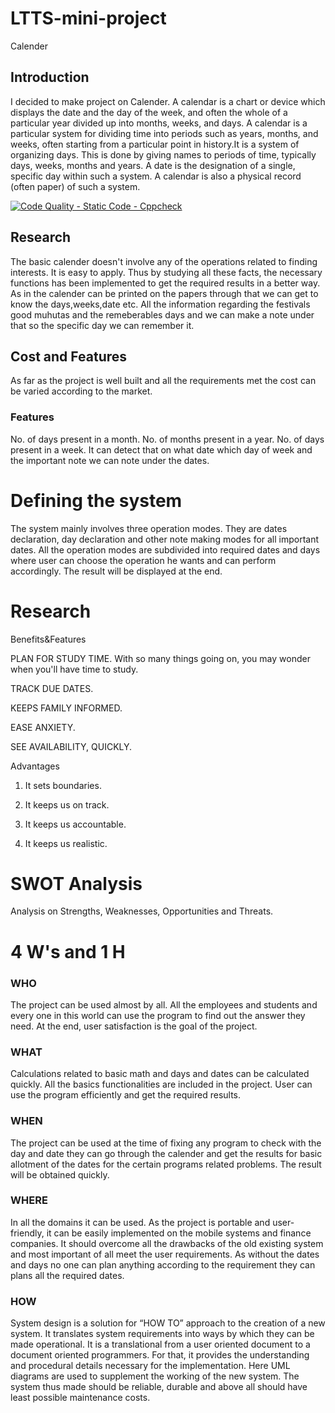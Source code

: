 # LTTS-mini-project 
Calender
## Introduction
 I decided to make project on Calender. A calendar is a chart or device which displays the date and the day of the week, and often the whole of a particular year divided up into months, weeks, and days. A calendar is a particular system for dividing time into periods such as years, months, and weeks, often starting from a particular point in history.It is a system of organizing days. This is done by giving names to periods of time, typically days, weeks, months and years. A date is the designation of a single, specific day within such a system. A calendar is also a physical record (often paper) of such a system.
 
 [![Code Quality - Static Code - Cppcheck](https://github.com/git170060024/LTTS-mini-project/actions/workflows/cppcheck.yml/badge.svg)](https://github.com/git170060024/LTTS-mini-project/actions/workflows/cppcheck.yml)
 
 ## Research
The basic calender doesn't involve any of the operations related to finding interests. It is easy to apply. Thus by studying all these facts, the necessary functions has been implemented to get the required results in a better way. As in the calender can be printed on the papers through that we can get to know the days,weeks,date etc. All the information regarding the festivals good muhutas and the remeberables days and we can make a note under that so the specific day we can remember it.

## Cost and Features
As far as the project is well built and all the requirements met the cost can be varied according to the market.
### Features
No. of days present in a month.
No. of months present in a year.
No. of days present in a week.
It can detect that on what date which day of week and the important note we can note under the dates. 

# Defining the system

The system mainly involves three operation modes. They are dates declaration,  day declaration  and other note making modes for all important dates. All the operation modes are subdivided into required dates and days where user can choose the operation he wants and can perform accordingly. The result will be displayed at the end.

# Research
Benefits&Features

PLAN FOR STUDY TIME. With so many things going on, you may wonder when you'll have time to study.

TRACK DUE DATES.

KEEPS FAMILY INFORMED.

EASE ANXIETY.

SEE AVAILABILITY, QUICKLY.


Advantages
   1. It sets boundaries.
   
   2. It keeps us on track.
    
   3. It keeps us accountable.
   
   4. It keeps us realistic.

# SWOT Analysis
Analysis on Strengths, Weaknesses, Opportunities and Threats.

# 4 W's and 1 H
### WHO 
 The project can be used almost by all. All the  employees and students and every one in this world can use the program to find out the answer they need. At the end,  user satisfaction is the goal  of the project.
### WHAT
Calculations related to basic math and days and dates can be calculated quickly. All the basics functionalities are included in the project. User can use the program efficiently and get the required results.

### WHEN
The project can be used at the time of fixing any program to check with the day and date they can go through  the calender
and get the results for basic allotment of the dates for the certain programs related problems. The result will be obtained quickly.

### WHERE
In all the domains it can be used. As the project is portable and user-friendly, it can be easily implemented on the mobile systems and finance companies. It should overcome all the drawbacks of the old existing system and most important of all meet the user requirements. As without the dates and days no one can plan anything according to the requirement they can plans all the required dates.

### HOW
System design is a solution for “HOW TO” approach to the creation of a new system. It translates system requirements into ways by which they can be made operational. It is a translational from a user oriented document to a document oriented programmers. For that, it provides the understanding and procedural details necessary for the implementation. Here UML diagrams are used to supplement the working of the new system. The system thus made should be reliable, durable and above all should have least possible maintenance costs.

